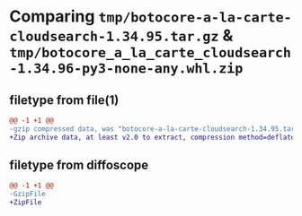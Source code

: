 # Comparing `tmp/botocore-a-la-carte-cloudsearch-1.34.95.tar.gz` & `tmp/botocore_a_la_carte_cloudsearch-1.34.96-py3-none-any.whl.zip`

## filetype from file(1)

```diff
@@ -1 +1 @@
-gzip compressed data, was "botocore-a-la-carte-cloudsearch-1.34.95.tar", last modified: Wed May  1 01:06:15 2024, max compression
+Zip archive data, at least v2.0 to extract, compression method=deflate
```

## filetype from diffoscope

```diff
@@ -1 +1 @@
-GzipFile
+ZipFile
```

